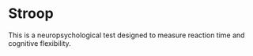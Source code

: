 # Stroop

This is a neuropsychological test designed to measure reaction time and cognitive flexibility. 

